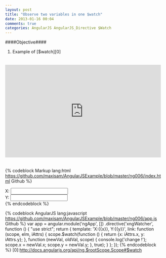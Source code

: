 ```yaml
---
layout: post
title: "Observe two variables in one $watch"
date: 2013-01-16 00:04
comments: true
categories: AngularJS AngularJS_Directive $Watch
---
```


####Objective####
1. Example of [$watch][0]

<iframe style="margin: 20px 0; width: 100%; height: 300px" src="http://embed.plnkr.co/o3cnXm" frameborder="0" allowfullscreen="allowfullscreen"></iframe>

{% codeblock Markup  lang:html https://github.com/maxisam/AngularJSExample/blob/master/ng006/index.html Github %}
<div>X: <input type='text' ng-model='x'/></div>
<div>Y: <input type='text' ng-model='y'/></div>
<div data-xng-watcher x='{{x}}' y='{{y}}'></div>
{% endcodeblock %}

{% codeblock AngularJS  lang:javascript https://github.com/maxisam/AngularJSExample/blob/master/ng006/app.js Github %} 
var app = angular.module('ngApp', [])
    .directive('xngWatcher', function () {
        "use strict";
        return {
            template: '<span>X:{{x}}, Y:{{y}}</span>',
            link: function (scope, elm, iAttrs) {
                scope.$watch(function () {
                    return {x: iAttrs.x, y: iAttrs.y};
                }, function (newVal, oldVal, scope) {
                    console.log('change !');
                    scope.x = newVal.x;
                    scope.y = newVal.y;
                }, true);
            }
        };
    });
{% endcodeblock %}
[0]:http://docs.angularjs.org/api/ng.$rootScope.Scope#$watch